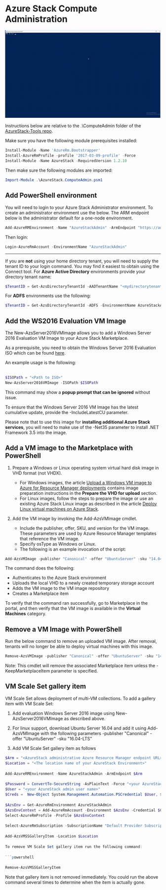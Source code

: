 # Azure Stack Compute Administration
![Adding an image in an ADFS environment](/ComputeAdmin/ComputeAdmin.gif)


Instructions below are relative to the .\ComputeAdmin folder of the [AzureStack-Tools repo](..).

Make sure you have the following module prerequisites installed:

```powershell
Install-Module -Name 'AzureRm.Bootstrapper'
Install-AzureRmProfile -profile '2017-03-09-profile' -Force
Install-Module -Name AzureStack -RequiredVersion 1.2.10
```

Then make sure the following modules are imported:

```powershell
Import-Module .\AzureStack.ComputeAdmin.psm1
```

## Add PowerShell environment

You will need to login to your Azure Stack Administrator environment. To create an administrator environment use the below. The ARM endpoint below is the administrator default for a one-node environment.

```powershell
Add-AzureRMEnvironment -Name "AzureStackAdmin" -ArmEndpoint "https://adminmanagement.local.azurestack.external"
```

Then login:

```powershell
Login-AzureRmAccount -EnvironmentName "AzureStackAdmin" 
```
----
If you are **not** using your home directory tenant, you will need to supply the tenant ID to your login command. You may find it easiest to obtain using the Connect tool. For **Azure Active Directory** environments provide your directory tenant name:

```powershell
$TenantID = Get-AzsDirectoryTenantId -AADTenantName "<mydirectorytenant>.onmicrosoft.com" -EnvironmentName AzureStackAdmin
```

For **ADFS** environments use the following:

```powershell
$TenantID = Get-AzsDirectoryTenantId -ADFS -EnvironmentName AzureStackAdmin
```
## Add the WS2016 Evaluation VM Image 

The New-AzsServer2016VMImage allows you to add a Windows Server 2016 Evaluation VM Image to your Azure Stack Marketplace.

As a prerequisite, you need to obtain the Windows Server 2016 Evaluation ISO which can be found [here](https://www.microsoft.com/en-us/evalcenter/evaluate-windows-server-2016).

An example usage is the following:

```powershell

$ISOPath = "<Path to ISO>"
New-AzsServer2016VMImage -ISOPath $ISOPath
```

This command may show a **popup prompt that can be ignored** without issue.

To ensure that the Windows Server 2016 VM Image has the latest cumulative update, provide the -IncludeLatestCU parameter.

Please note that to use this image for **installing additional Azure Stack services**, you will need to make use of the -Net35 parameter to install .NET Framework 3.5 into the image.

## Add a VM image to the Marketplace with PowerShell

1. Prepare a Windows or Linux operating system virtual hard disk image in VHD format (not VHDX).

    - For Windows images, the article [Upload a Windows VM image to Azure for Resource Manager deployments](https://azure.microsoft.com/en-us/documentation/articles/virtual-machines-windows-upload-image/) contains image preparation instructions in the **Prepare the VHD for upload** section.
    - For Linux images, follow the steps to
        prepare the image or use an existing Azure Stack Linux image as described in
        the article [Deploy Linux virtual machines on Azure
        Stack](https://azure.microsoft.com/en-us/documentation/articles/azure-stack-linux/).

1. Add the VM image by invoking the Add-AzsVMImage cmdlet.

    - Include the publisher, offer, SKU, and version for the VM image. These parameters are used by Azure Resource Manager templates that reference the VM image.
    - Specify osType as Windows or Linux.
    - The following is an example invocation of the script:

```powershell
Add-AzsVMImage -publisher "Canonical" -offer "UbuntuServer" -sku "14.04.3-LTS" -version "1.0.0" -osType Linux -osDiskLocalPath 'C:\Users\<me>\Desktop\UbuntuServer.vhd'
```

The command does the following:

- Authenticates to the Azure Stack environment
- Uploads the local VHD to a newly created temporary storage account
- Adds the VM image to the VM image repository
- Creates a Marketplace item

To verify that the command ran successfully, go to Marketplace in the portal, and then verify that the VM image is available in the **Virtual Machines** category.

## Remove a VM Image with PowerShell

Run the below command to remove an uploaded VM image. After removal, tenants will no longer be able to deploy virtual machines with this image.

```powershell
Remove-AzsVMImage -publisher "Canonical" -offer "UbuntuServer" -sku "14.04.3-LTS" -version "1.0.0"
```

Note: This cmdlet will remove the associated Marketplace item unless the -KeepMarketplaceItem parameter is specified.

## VM Scale Set gallery item

VM Scale Set allows deployment of multi-VM collections. To add a gallery item with VM Scale Set:

1. Add evaluation Windows Server 2016 image using New-AzsServer2016VMImage as described above.

1. For linux support, download Ubuntu Server 16.04 and add it using Add-AzsVMImage with the following parameters -publisher "Canonical" -offer "UbuntuServer" -sku "16.04-LTS"

1. Add VM Scale Set gallery item as follows

```powershell
$Arm = "<AzureStack administrative Azure Resource Manager endpoint URL>"
$Location = "<The location name of your AzureStack Environment>"

Add-AzureRMEnvironment -Name AzureStackAdmin -ArmEndpoint $Arm

$Password = ConvertTo-SecureString -AsPlainText -Force "<your AzureStack admin user password>"
$User = "<your AzureStack admin user name>"
$Creds =  New-Object System.Management.Automation.PSCredential $User, $Password

$AzsEnv = Get-AzureRmEnvironment AzureStackAdmin
$AzsEnvContext = Add-AzureRmAccount -Environment $AzsEnv -Credential $Creds
Select-AzureRmProfile -Profile $AzsEnvContext

Select-AzureRmSubscription -SubscriptionName "Default Provider Subscription"

Add-AzsVMSSGalleryItem -Location $Location

To remove VM Scale Set gallery item run the following command:

```powershell

Remove-AzsVMSSGalleryItem

```

Note that gallery item is not removed immediately. You could run the above command several times to determine when the item is actually gone.
